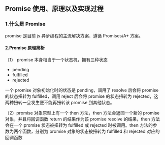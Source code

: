 ## Promise 使用、原理以及实现过程



### 1.什么是 Promise

promise 是目前 js 异步编程的主流解决方案，遵循 Promises/A+ 方案。

#### 2.Promise 原理简析

（1） promise 本身相当于一个状态机，拥有三种状态

- pending
- fulfilled
- rejected

一个 promise 对象初始化时的状态是 pending，调用了 resolve 后会将 promise 的状态扭转为 fulfilled，调用 reject 后会将 promise 的状态扭转为 rejected，这两种扭转一旦发生便不能再扭转该 promise 到其他状态。

（2）promise 对象原型上有一个 then 方法，then 方法会返回一个新的 promise 对象，并且将回调函数 return 的结果作为该 promise resolve 的结果，then 方法会在一个 promise 状态被扭转为 fulfilled 或 rejected 时被调用。then 方法的参数为两个函数，分别为 promise 对象的状态被扭转为 fulfilled 和 rejected 对应的回调函数


